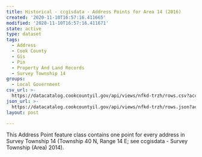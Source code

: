 ```yaml
---
title: Historical - ccgisdata - Address Points for Area 14 (2016)
created: '2020-11-10T16:57:16.411665'
modified: '2020-11-10T16:57:16.411671'
state: active
type: dataset
tags:
  - Address
  - Cook County
  - Gis
  - Pin
  - Property And Land Records
  - Survey Township 14
groups:
  - Local Government
csv_url: >-
  https://datacatalog.cookcountyil.gov/api/views/nfkd-trzh/rows.csv?accessType=DOWNLOAD
json_url: >-
  https://datacatalog.cookcountyil.gov/api/views/nfkd-trzh/rows.json?accessType=DOWNLOAD
layout: post

---
```

This Address Point feature class contains one point for every address in Survey Township 14 (Township 40 N, Range 14 E; see ccgisdata - Survey Township (Area) 2014).
